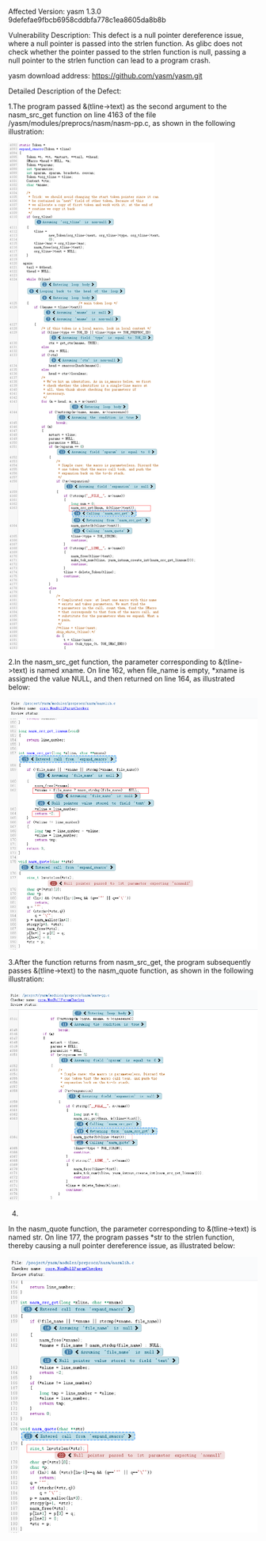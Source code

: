 Affected Version:
yasm 1.3.0 9defefae9fbcb6958cddbfa778c1ea8605da8b8b

Vulnerability Description:
This defect is a null pointer dereference issue, where a null pointer is passed into the strlen function. As glibc does not check whether the pointer passed to the strlen function is null, passing a null pointer to the strlen function can lead to a program crash.

yasm download address:
https://github.com/yasm/yasm.git

Detailed Description of the Defect:

1.The program passed &(tline->text) as the second argument to the nasm_src_get function on line 4163 of the file /yasm/modules/preprocs/nasm/nasm-pp.c, as shown in the following illustration:

![image](https://github.com/LuMingYinDetect/yasm_defects/blob/main/yasm_1.png)

2.In the nasm_src_get function, the parameter corresponding to &(tline->text) is named xname. On line 162, when file_name is empty, *xname is assigned the value NULL, and then returned on line 164, as illustrated below:

![image](https://github.com/LuMingYinDetect/yasm_defects/blob/main/yasm_2.png)

3.After the function returns from nasm_src_get, the program subsequently passes &(tline->text) to the nasm_quote function, as shown in the following illustration:

![image](https://github.com/LuMingYinDetect/yasm_defects/blob/main/yasm_3.png)

4.
In the nasm_quote function, the parameter corresponding to &(tline->text) is named str. On line 177, the program passes *str to the strlen function, thereby causing a null pointer dereference issue, as illustrated below:

![image](https://github.com/LuMingYinDetect/yasm_defects/blob/main/yasm_4.png)
